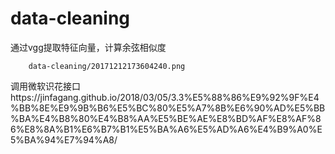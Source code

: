 # data-cleaning
通过vgg提取特征向量，计算余弦相似度

        data-cleaning/20171212173604240.png
      

调用微软识花接口https://jinfagang.github.io/2018/03/05/3.3%E5%88%86%E9%92%9F%E4%BB%8E%E9%9B%B6%E5%BC%80%E5%A7%8B%E6%90%AD%E5%BB%BA%E4%B8%80%E4%B8%AA%E5%BE%AE%E8%BD%AF%E8%AF%86%E8%8A%B1%E6%B7%B1%E5%BA%A6%E5%AD%A6%E4%B9%A0%E5%BA%94%E7%94%A8/
